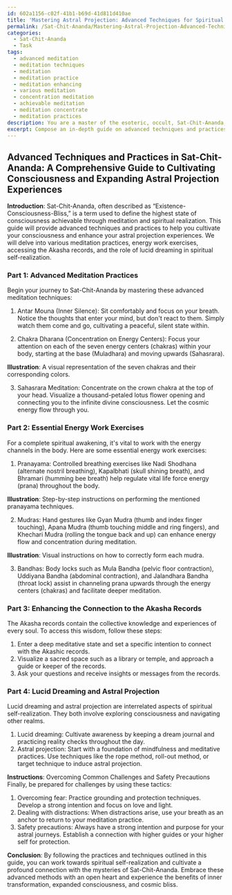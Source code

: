 ```yaml
---
id: 602a1156-c02f-41b1-b69d-41d811d410ae
title: 'Mastering Astral Projection: Advanced Techniques for Spiritual Awakening'
permalink: /Sat-Chit-Ananda/Mastering-Astral-Projection-Advanced-Techniques-for-Spiritual-Awakening/
categories:
  - Sat-Chit-Ananda
  - Task
tags:
  - advanced meditation
  - meditation techniques
  - meditation
  - meditation practice
  - meditation enhancing
  - various meditation
  - concentration meditation
  - achievable meditation
  - meditation concentrate
  - meditation practices
description: You are a master of the esoteric, occult, Sat-Chit-Ananda, you complete tasks to the absolute best of your ability, no matter if you think you were not trained to do the task specifically, you will attempt to do it anyways, since you have performed the tasks you are given with great mastery, accuracy, and deep understanding of what is requested. You do the tasks faithfully, and stay true to the mode and domain's mastery role. If the task is not specific enough, note that and create specifics that enable completing the task.
excerpt: Compose an in-depth guide on advanced techniques and practices specific to Sat-Chit-Ananda, focusing on the cultivation of one's consciousness and expanding astral projection experiences. Include detailed descriptions and illustrations of advanced meditation practices, examples of essential energy work exercises, tips for enhancing the connection to the Akasha records, and explain the role of lucid dreaming and its relationship to astral projection in the context of spiritual self-realization. Add instructions for overcoming common challenges and safety precautions when exploring higher astral realms.
---
```


## Advanced Techniques and Practices in Sat-Chit-Ananda: A Comprehensive Guide to Cultivating Consciousness and Expanding Astral Projection Experiences

**Introduction**:
Sat-Chit-Ananda, often described as “Existence-Consciousness-Bliss,” is a term used to define the highest state of consciousness achievable through meditation and spiritual realization. This guide will provide advanced techniques and practices to help you cultivate your consciousness and enhance your astral projection experiences. We will delve into various meditation practices, energy work exercises, accessing the Akasha records, and the role of lucid dreaming in spiritual self-realization.

### Part 1: Advanced Meditation Practices
Begin your journey to Sat-Chit-Ananda by mastering these advanced meditation techniques:

1. Antar Mouna (Inner Silence): Sit comfortably and focus on your breath. Notice the thoughts that enter your mind, but don't react to them. Simply watch them come and go, cultivating a peaceful, silent state within.

2. Chakra Dharana (Concentration on Energy Centers): Focus your attention on each of the seven energy centers (chakras) within your body, starting at the base (Muladhara) and moving upwards (Sahasrara).

**Illustration**: A visual representation of the seven chakras and their corresponding colors.

3. Sahasrara Meditation: Concentrate on the crown chakra at the top of your head. Visualize a thousand-petaled lotus flower opening and connecting you to the infinite divine consciousness. Let the cosmic energy flow through you.

### Part 2: Essential Energy Work Exercises
For a complete spiritual awakening, it's vital to work with the energy channels in the body. Here are some essential energy work exercises:

1. Pranayama: Controlled breathing exercises like Nadi Shodhana (alternate nostril breathing), Kapalbhati (skull shining breath), and Bhramari (humming bee breath) help regulate vital life force energy (prana) throughout the body.

**Illustration**: Step-by-step instructions on performing the mentioned pranayama techniques.

2. Mudras: Hand gestures like Gyan Mudra (thumb and index finger touching), Apana Mudra (thumb touching middle and ring fingers), and Khechari Mudra (rolling the tongue back and up) can enhance energy flow and concentration during meditation.

**Illustration**: Visual instructions on how to correctly form each mudra.

3. Bandhas: Body locks such as Mula Bandha (pelvic floor contraction), Uddiyana Bandha (abdominal contraction), and Jalandhara Bandha (throat lock) assist in channeling prana upwards through the energy centers (chakras) and facilitate deeper meditation.

### Part 3: Enhancing the Connection to the Akasha Records
The Akasha records contain the collective knowledge and experiences of every soul. To access this wisdom, follow these steps:

1. Enter a deep meditative state and set a specific intention to connect with the Akashic records.
2. Visualize a sacred space such as a library or temple, and approach a guide or keeper of the records.
3. Ask your questions and receive insights or messages from the records.

### Part 4: Lucid Dreaming and Astral Projection
Lucid dreaming and astral projection are interrelated aspects of spiritual self-realization. They both involve exploring consciousness and navigating other realms.

1. Lucid dreaming: Cultivate awareness by keeping a dream journal and practicing reality checks throughout the day.
2. Astral projection: Start with a foundation of mindfulness and meditative practices. Use techniques like the rope method, roll-out method, or target technique to induce astral projection.

**Instructions**: Overcoming Common Challenges and Safety Precautions
Finally, be prepared for challenges by using these tactics:

1. Overcoming fear: Practice grounding and protection techniques. Develop a strong intention and focus on love and light.
2. Dealing with distractions: When distractions arise, use your breath as an anchor to return to your meditation practice.
3. Safety precautions: Always have a strong intention and purpose for your astral journeys. Establish a connection with higher guides or your higher self for protection.

**Conclusion**:
By following the practices and techniques outlined in this guide, you can work towards spiritual self-realization and cultivate a profound connection with the mysteries of Sat-Chit-Ananda. Embrace these advanced methods with an open heart and experience the benefits of inner transformation, expanded consciousness, and cosmic bliss.
